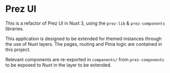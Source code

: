 # Prez UI
This is a refactor of Prez UI in Nuxt 3, using the `prez-lib` & `prez-components` libraries.

This application is designed to be extended for themed instances through the use of Nuxt layers. The pages, routing and Pinia logic are contained in this project. 

Relevant components are re-exported in `components/` from `prez-components` to be exposed to Nuxt in the layer to be extended.
